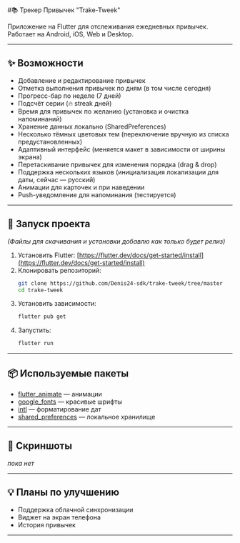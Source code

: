 #📚 Трекер Привычек "Trake-Tweek"

Приложение на Flutter для отслеживания ежедневных привычек.  
Работает на Android, iOS, Web и Desktop.

---

## ✨ Возможности

- Добавление и редактирование привычек
- Отметка выполнения привычек по дням (в том числе сегодня)
- Прогресс-бар по неделе (7 дней)
- Подсчёт серии (🔥 streak дней)
- Время для привычек по желанию (установка и очистка напоминаний)
- Хранение данных локально (SharedPreferences)
- Несколько тёмных цветовых тем (переключение вручную из списка предустановленных)
- Адаптивный интерфейс (меняется макет в зависимости от ширины экрана)
- Перетаскивание привычек для изменения порядка (drag & drop)
- Поддержка нескольких языков (инициализация локализации для даты, сейчас — русский)
- Анимации для карточек и при наведении
- Push-уведомление для напоминания (тестируется)

---

## 🚀 Запуск проекта
_(Файлы для скачивания и установки добавлю как только будет релиз)_

1. Установить Flutter: [https://flutter.dev/docs/get-started/install](https://flutter.dev/docs/get-started/install)
2. Клонировать репозиторий:
    ```bash
    git clone https://github.com/Denis24-sdk/trake-tweek/tree/master
    cd trake-tweek
    ```
3. Установить зависимости:
    ```bash
    flutter pub get
    ```
4. Запустить:
    ```bash
    flutter run
    ```

---

## 📦 Используемые пакеты

- [flutter_animate](https://pub.dev/packages/flutter_animate) — анимации
- [google_fonts](https://pub.dev/packages/google_fonts) — красивые шрифты
- [intl](https://pub.dev/packages/intl) — форматирование дат
- [shared_preferences](https://pub.dev/packages/shared_preferences) — локальное хранилище

---

## 📌 Скриншоты

*пока нет*

---

## 💡 Планы по улучшению

- Поддержка облачной синхронизации
- Виджет на экран телефона
- История привычек

---


